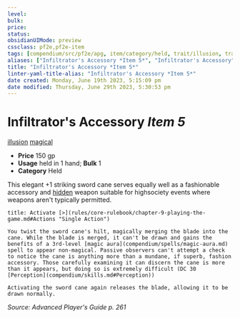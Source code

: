 ```yaml
---
level:
bulk:
price:
status:
obsidianUIMode: preview
cssclass: pf2e,pf2e-item
tags: [compendium/src/pf2e/apg, item/category/held, trait/illusion, trait/magical]
aliases: ["Infiltrator's Accessory *Item 5*", "Infiltrator's Accessory"]
title: "Infiltrator's Accessory *Item 5*"
linter-yaml-title-alias: "Infiltrator's Accessory *Item 5*"
date created: Monday, June 19th 2023, 5:15:09 pm
date modified: Thursday, June 29th 2023, 5:30:53 pm
---
```


# Infiltrator's Accessory *Item 5*

[illusion](rules/traits/illusion.md) [magical](rules/traits/magical.md)  

- **Price** 150 gp
- **Usage** held in 1 hand; **Bulk** 1
- **Category** Held

This elegant +1 striking sword cane serves equally well as a fashionable accessory and [hidden](rules/conditions.md#Hidden) weapon suitable for highsociety events where weapons aren't typically permitted.

```ad-embed-ability
title: Activate [>](rules/core-rulebook/chapter-9-playing-the-game.md#Actions "Single Action")

You twist the sword cane's hilt, magically merging the blade into the cane. While the blade is merged, it can't be drawn and gains the benefits of a 3rd-level [magic aura](compendium/spells/magic-aura.md) spell to appear non-magical. Passive observers can't attempt a check to notice the cane is anything more than a mundane, if superb, fashion accessory. Those carefully examining it can discern the cane is more than it appears, but doing so is extremely difficult (DC 30 [Perception](compendium/skills.md#Perception))

Activating the sword cane again releases the blade, allowing it to be drawn normally.
```

*Source: Advanced Player's Guide p. 261*
